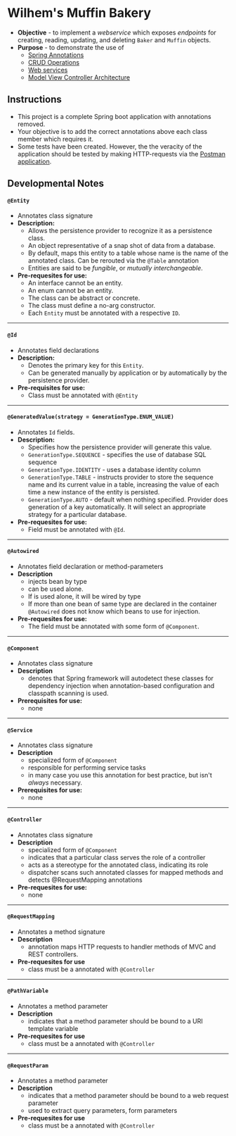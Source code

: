 # Wilhem's Muffin Bakery
* **Objective** - to implement a _webservice_ which exposes _endpoints_ for creating, reading, updating, and deleting `Baker` and `Muffin` objects.
* **Purpose** - to demonstrate the use of
	* [Spring Annotations](https://springframework.guru/spring-framework-annotations/)
	* [CRUD Operations](https://en.wikipedia.org/wiki/Create,_read,_update_and_delete)
	* [Web services](https://en.wikipedia.org/wiki/Web_service)
	* [Model View Controller Architecture](https://en.wikipedia.org/wiki/Model%E2%80%93view%E2%80%93controller)

## Instructions
* This project is a complete Spring boot application with annotations removed.
* Your objective is to add the correct annotations above each class member which requires it.
* Some tests have been created. However, the the veracity of the application should be tested by making HTTP-requests via the [Postman application](https://www.getpostman.com/downloads/).




## Developmental Notes





#### `@Entity`
* Annotates class signature
* **Description:**
	* Allows the persistence provider to recognize it as a persistence class.
	* An object representative of a snap shot of data from a database.
	* By default, maps this entity to a table whose name is the name of the annotated class. Can be rerouted via the `@Table` annotation
	* Entities are said to be _fungible_, or _mutually interchangeable_.
* **Pre-requesites for use:**
	* An interface cannot be an entity.
	* An enum cannot be an entity.
	* The class can be abstract or concrete.
	* The class must define a no-arg constructor.
	* Each `Entity` must be annotated with a respective `ID`.








<hr>

#### `@Id`
* Annotates field declarations
* **Description:**
	* Denotes the primary key for this `Entity`.
	* Can be generated manually by application or by automatically by the persistence provider.
* **Pre-requisites for use:**
	* Class must be annotated with `@Entity`

	
	
	
	
	
	
	
		
<hr>

#### `@GeneratedValue(strategy = GenerationType.ENUM_VALUE)`
* Annotates `Id` fields.
* **Description:**
	* Specifies how the persistence provider will generate this value.
	* `GenerationType.SEQUENCE` - specifies the use of database SQL sequence
	* `GenerationType.IDENTITY` - uses a database identity column
	* `GenerationType.TABLE` - instructs provider to store the sequence name and its current value in a table, increasing the value of each time a new instance of the entity is persisted.
	* `GenerationType.AUTO` - default when nothing specified. Provider does generation of a key automatically. It will select an appropriate strategy for a particular database.
* **Pre-requesites for use:**
	* Field must be annotated with `@Id`.











<hr>

#### `@Autowired`
* Annotates field declaration or method-parameters
* **Description**
	* injects bean by type
	* can be used alone.
	* If is used alone, it will be wired by type
	* If more than one bean of same type are declared in the container `@Autowired` does not know which beans to use for injection.
* **Pre-requesites for use:**
	* The field must be annotated with some form of `@Component`.







<hr>

#### `@Component`
* Annotates class signature
* **Description**
	* denotes that Spring framework will autodetect these classes for dependency injection when annotation-based configuration and classpath scanning is used.
* **Prerequisites for use:**
	* none	
	
	
	
	

 
<hr>

#### `@Service`
* Annotates class signature
* **Description**
	* specialized form of `@Component`
	* responsible for performing service tasks
	* in many case you use this annotation for best practice, but isn't _always_ necessary.
* **Prerequisites for use:**
	* none	
	
	
	
	
<hr>

#### `@Controller`
* Annotates class signature
* **Description**
	* specialized form of `@Component`
	* indicates that a particular class serves the role of a controller
	* acts as a stereotype for the annotated class, indicating its role
	* dispatcher scans such annotated classes for mapped methods and detects @RequestMapping annotations
* **Pre-requesites for use:**
	* none

 
 
 
 
 
 
 
<hr>
 
#### `@RequestMapping`
* Annotates a method signature
* **Description**
	* annotation maps HTTP requests to handler methods of MVC and REST controllers.
* **Pre-requesites for use**
	* class must be a annotated with `@Controller`

	
	
	
	
	
	
	
<hr>
 
#### `@PathVariable`
* Annotates a method parameter
* **Description**
	* indicates that a method parameter should be bound to a URI template variable
* **Pre-requesites for use**
	* class must be a annotated with `@Controller`







<hr>
 
#### `@RequestParam`
* Annotates a method parameter
* **Description**
	* indicates that a method parameter should be bound to a web request parameter
	* used to extract query parameters, form parameters 
* **Pre-requesites for use**
	* class must be a annotated with `@Controller`
 
 


